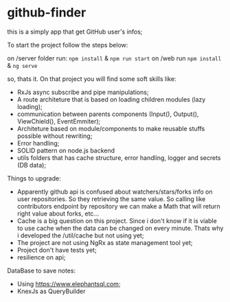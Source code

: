 # github-finder
this is a simply app that get GitHub user's infos;

To start the project follow the steps below:

on /server folder run: ```npm install``` & ```npm run start```
on /web run ```npm install``` & ```ng serve```

so, thats it. On that project you will find some soft skills like:

- RxJs async subscribe and pipe manipulations;
- A route architeture that is based on loading children modules (lazy loading);
- communication between parents components (Input(), Output(), ViewChield(), EventEmmiter);
- Architeture based on module/components to make reusable stuffs possible without rewriting;
- Error handling;
- SOLID pattern on node.js backend
- utils folders that has cache structure, error handling, logger and secrets (DB data);


Things to upgrade:

- Apparently github api is confused about watchers/stars/forks info on user repositories. 
  So they retrieving the same value. So calling like contributors endpoint by repository we can make a
  Math that will return right value about forks, etc...
- Cache is a big question on this project. 
  Since i don't know if it is viable to use cache when the data can be changed on every minute.
  Thats why i developed the /util/cache but not using yet;
- The project are not using NgRx as state management tool yet;
- Project don't have tests yet;
- resilience on api;

DataBase to save notes:

- Using https://www.elephantsql.com;
- KnexJs as QueryBuilder
